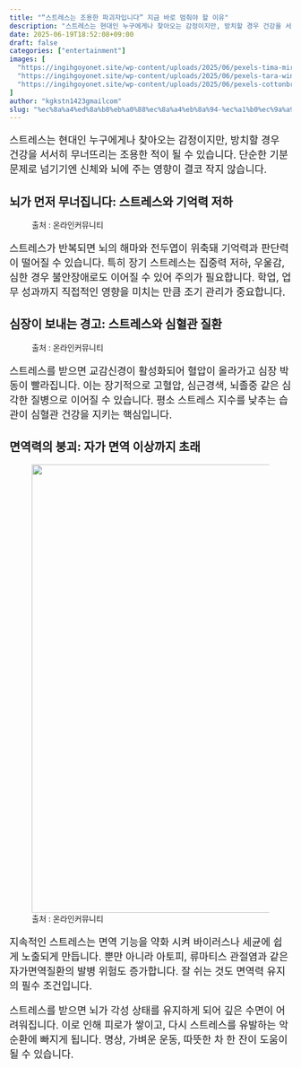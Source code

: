 ```yaml
---
title: "“스트레스는 조용한 파괴자입니다” 지금 바로 멈춰야 할 이유"
description: "스트레스는 현대인 누구에게나 찾아오는 감정이지만, 방치할 경우 건강을 서서히 무너뜨리는 조용한 적이 될 수 있습니다. 단순한 기분 문제로 넘기기엔 신체와 뇌에 주는 영향이 결코 작지 않습니다."
date: 2025-06-19T18:52:08+09:00
draft: false
categories: ["entertainment"]
images: [
  "https://ingihgoyonet.site/wp-content/uploads/2025/06/pexels-tima-miroshnichenko-6010927-2-1-1024x683.jpg"
  "https://ingihgoyonet.site/wp-content/uploads/2025/06/pexels-tara-winstead-7723388-1024x683.jpg"
  "https://ingihgoyonet.site/wp-content/uploads/2025/06/pexels-cottonbro-4114016-1-768x1024.jpg"
]
author: "kgkstn1423gmailcom"
slug: "%ec%8a%a4%ed%8a%b8%eb%a0%88%ec%8a%a4%eb%8a%94-%ec%a1%b0%ec%9a%a9%ed%95%9c-%ed%8c%8c%ea%b4%b4%ec%9e%90%ec%9e%85%eb%8b%88%eb%8b%a4-%ec%a7%80%ea%b8%88-%eb%b0%94%eb%a1%9c-%eb%a9%88"
---
```


<p style="font-size:18px">스트레스는 현대인 누구에게나 찾아오는 감정이지만, 방치할 경우 건강을 서서히 무너뜨리는 조용한 적이 될 수 있습니다. 단순한 기분 문제로 넘기기엔 신체와 뇌에 주는 영향이 결코 작지 않습니다.</p> <h2 >뇌가 먼저 무너집니다: 스트레스와 기억력 저하</h2> <figure ><img src="https://ingihgoyonet.site/wp-content/uploads/2025/06/pexels-tima-miroshnichenko-6010927-2-1-1024x683.jpg" alt="" style="aspect-ratio:16/9;object-fit:cover"/><figcaption >출처 : 온라인커뮤니티</figcaption></figure> <p style="font-size:18px">스트레스가 반복되면 뇌의 해마와 전두엽이 위축돼 기억력과 판단력이 떨어질 수 있습니다. 특히 장기 스트레스는 집중력 저하, 우울감, 심한 경우 불안장애로도 이어질 수 있어 주의가 필요합니다. 학업, 업무 성과까지 직접적인 영향을 미치는 만큼 조기 관리가 중요합니다.</p> <h2 >심장이 보내는 경고: 스트레스와 심혈관 질환</h2> <figure ><img src="https://ingihgoyonet.site/wp-content/uploads/2025/06/pexels-tara-winstead-7723388-1024x683.jpg" alt="" style="aspect-ratio:16/9;object-fit:cover"/><figcaption >출처 : 온라인커뮤니티</figcaption></figure> <p style="font-size:18px">스트레스를 받으면 교감신경이 활성화되어 혈압이 올라가고 심장 박동이 빨라집니다. 이는 장기적으로 고혈압, 심근경색, 뇌졸중 같은 심각한 질병으로 이어질 수 있습니다. 평소 스트레스 지수를 낮추는 습관이 심혈관 건강을 지키는 핵심입니다.</p> <h2 >면역력의 붕괴: 자가 면역 이상까지 초래</h2> <figure ><img src="https://ingihgoyonet.site/wp-content/uploads/2025/06/pexels-cottonbro-4114016-1-768x1024.jpg" alt="" style="aspect-ratio:1.7777777777777777;object-fit:cover;width:800px;height:auto"/><figcaption >출처 : 온라인커뮤니티</figcaption></figure> <p style="font-size:18px">지속적인 스트레스는 면역 기능을 약화 시켜 바이러스나 세균에 쉽게 노출되게 만듭니다. 뿐만 아니라 아토피, 류마티스 관절염과 같은 자가면역질환의 발병 위험도 증가합니다. 잘 쉬는 것도 면역력 유지의 필수 조건입니다.</p> <p style="font-size:18px">스트레스를 받으면 뇌가 각성 상태를 유지하게 되어 깊은 수면이 어려워집니다. 이로 인해 피로가 쌓이고, 다시 스트레스를 유발하는 악순환에 빠지게 됩니다. 명상, 가벼운 운동, 따뜻한 차 한 잔이 도움이 될 수 있습니다.</p>